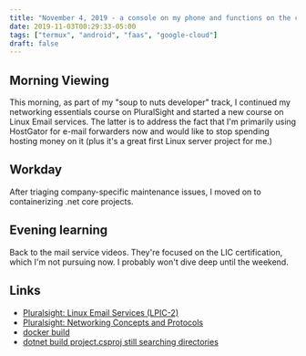 ```yaml
---
title: "November 4, 2019 - a console on my phone and functions on the cloud"
date: 2019-11-03T00:29:33-05:00
tags: ["termux", "android", "faas", "google-cloud"]
draft: false
---
```


## Morning Viewing

This morning, as part of my "soup to nuts developer" track, I continued my networking essentials course on PluralSight and started a new course on Linux Email services. The latter is to address the fact that I'm primarily using HostGator for e-mail forwarders now and would like to stop spending hosting money on it (plus it's a great first Linux server project for me.)

## Workday

After triaging company-specific maintenance issues, I moved on to containerizing .net core projects.

## Evening learning

Back to the mail service videos. They're focused on the LIC certification, which I'm not pursuing now. I probably won't dive deep until the weekend.

## Links

* [Pluralsight: Linux Email Services (LPIC-2)](https://app.pluralsight.com/library/courses/linux-email-servers-lpic-2/table-of-contents)
* [Pluralsight: Networking Concepts and Protocols](https://app.pluralsight.com/library/courses/comptia-network-plus-networking-concepts/table-of-contents)
* [docker build](https://docs.docker.com/engine/reference/commandline/build/)
* [dotnet build project.csproj still searching directories](https://stackoverflow.com/questions/47584717/dotnet-build-project-csproj-still-searching-directories)
